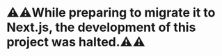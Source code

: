 # **⚠️⚠️While preparing to migrate it to Next.js, the development of this project was halted.:warning:⚠️**   
